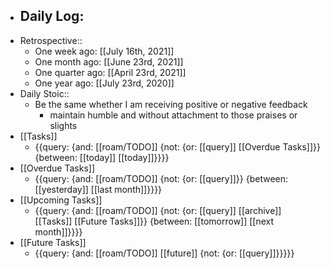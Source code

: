 - Daily Log:
    - 
- Retrospective::
    - One week ago: [[July 16th, 2021]]
    - One month ago: [[June 23rd, 2021]]
    - One quarter ago: [[April 23rd, 2021]]
    - One year ago: [[July 23rd, 2020]]
- Daily Stoic::
    - Be the same whether I am receiving positive or negative feedback
        - maintain humble and without attachment to those praises or slights 
- [[Tasks]]
    - {{query: {and: [[roam/TODO]] {not: {or: [[query]] [[Overdue Tasks]]}} {between: [[today]] [[today]]}}}}
- [[Overdue Tasks]]
    - {{query: {and: [[roam/TODO]] {not: {or: [[query]]}} {between: [[yesterday]] [[last month]]}}}}
- [[Upcoming Tasks]]
    - {{query: {and: [[roam/TODO]] {not: {or: [[query]] [[archive]] [[Tasks]] [[Future Tasks]]}} {between: [[tomorrow]] [[next month]]}}}}
- [[Future Tasks]]
    - {{query: {and: [[roam/TODO]] [[future]] {not: {or: [[query]]}}}}}
